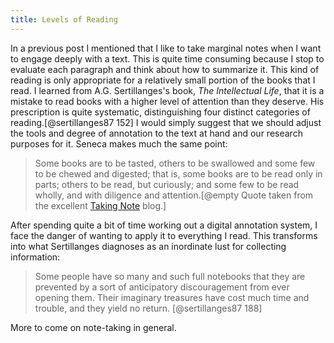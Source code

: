 ```yaml
---
title: Levels of Reading
---
```


In a previous post I mentioned that I like to take marginal notes when I want to engage deeply with a text.  This is quite time consuming because I stop to evaluate each paragraph and think about how to summarize it.  This kind of reading is only appropriate for a relatively small portion of the books that I read.  I learned from A.G. Sertillanges's book, *The Intellectual Life*, that it is a mistake to read books with a higher level of attention than they deserve.  His prescription is quite systematic, distinguishing four distinct categories of reading.[@sertillanges87 152] I would simply suggest that we should adjust the tools and degree of annotation to the text at hand and our research purposes for it.  Seneca makes much the same point:

> Some books are to be tasted, others to be swallowed and
> some few to be chewed and digested; that is, some books
> are to be read only in parts; others to be read, but
> curiously; and some few to be read wholly, and with
> diligence and attention.[@empty Quote taken from the excellent [Taking Note](http://takingnotenow.blogspot.com/2007/12/seneca-on-gathering-ideas.html) blog.]

 [^1]: Quote taken from the excellent [Taking Note](http://takingnotenow.blogspot.com/2007/12/seneca-on-gathering-ideas.html) blog.

After spending quite a bit of time working out a digital annotation system, I face the danger of wanting to apply it to everything I read.  This transforms into what Sertillanges diagnoses as an inordinate lust for collecting information:

> Some people have so many and such full notebooks that they are
> prevented by a sort of anticipatory discouragement from ever
> opening them.  Their imaginary treasures have cost much time
> and trouble, and they yield no return.
> [@sertillanges87 188]


More to come on note-taking in general.


